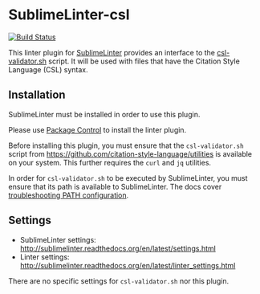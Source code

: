 SublimeLinter-csl
=================

[![Build Status](https://travis-ci.org/SublimeLinter/SublimeLinter-csl.svg?branch=master)](https://travis-ci.org/SublimeLinter/SublimeLinter-csl)

This linter plugin for [SublimeLinter](https://github.com/SublimeLinter/SublimeLinter) provides an interface to the [csl-validator.sh](https://github.com/citation-style-language/utilities) script. It will be used with files that have the Citation Style Language (CSL) syntax.

## Installation
SublimeLinter must be installed in order to use this plugin.

Please use [Package Control](https://packagecontrol.io) to install the linter plugin.

Before installing this plugin, you must ensure that the `csl-validator.sh` script from https://github.com/citation-style-language/utilities is available on your system. This further requires the `curl` and `jq` utilities.

In order for `csl-validator.sh` to be executed by SublimeLinter, you must ensure that its path is available to SublimeLinter. The docs cover [troubleshooting PATH configuration](http://sublimelinter.readthedocs.io/en/latest/troubleshooting.html#finding-a-linter-executable).

## Settings
- SublimeLinter settings: http://sublimelinter.readthedocs.org/en/latest/settings.html
- Linter settings: http://sublimelinter.readthedocs.org/en/latest/linter_settings.html

There are no specific settings for `csl-validator.sh` nor this plugin.
